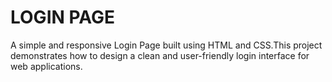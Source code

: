 # LOGIN PAGE
A simple and responsive Login Page built using HTML and CSS.This project demonstrates how to design a clean and user-friendly login interface for web applications.
